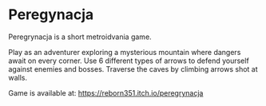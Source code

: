 # Peregynacja

Peregrynacja is a short metroidvania game.

Play as an adventurer exploring a mysterious mountain where dangers await on every corner. Use 6 different types of arrows to defend yourself against enemies and bosses. Traverse the caves by climbing arrows shot at walls. 

Game is available at:
https://reborn351.itch.io/peregrynacja
